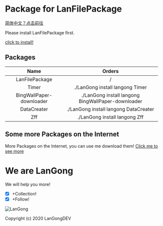 # Package for LanFilePackage

[简体中文？点击前往](/Package/ch/)

Please install LanFilePackage first.

[click to install!](https://langong-dev.github.io/LanFilePackage/)

## Packages

| Name | Orders |
|:---:|:---:|
| LanFilePackage | / |
| Timer | ./LanGong install langong Timer |
| BingWallPaper-downloader | ./LanGong install langong BingWallPaper-downloader |
| DataCreater | ./LanGong install langong DataCreater |
| Zff | ./LanGong install langong Zff |

## Some more Packages on the Internet

More Packages on the Internet, you can use me download them!
[Click me to see more](https://langong-dev.github.io/LanFilePackage/)

# We are LanGong

We will help you more!

- [x] +Collection!
- [x] +Follow!

![LanGong](/Package/img/LanGong-BlackLogo.png)

Copyright (c) 2020 LanGongDEV
